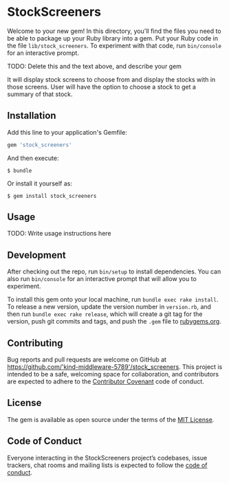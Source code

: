 # StockScreeners

Welcome to your new gem! In this directory, you'll find the files you need to be able to package up your Ruby library into a gem. Put your Ruby code in the file `lib/stock_screeners`. To experiment with that code, run `bin/console` for an interactive prompt.

TODO: Delete this and the text above, and describe your gem

It will display stock screens to choose from and display the stocks with in those screens.  User will have the option to choose a stock to get a summary of that stock.

## Installation

Add this line to your application's Gemfile:

```ruby
gem 'stock_screeners'
```

And then execute:

    $ bundle

Or install it yourself as:

    $ gem install stock_screeners

## Usage

TODO: Write usage instructions here

## Development

After checking out the repo, run `bin/setup` to install dependencies. You can also run `bin/console` for an interactive prompt that will allow you to experiment.

To install this gem onto your local machine, run `bundle exec rake install`. To release a new version, update the version number in `version.rb`, and then run `bundle exec rake release`, which will create a git tag for the version, push git commits and tags, and push the `.gem` file to [rubygems.org](https://rubygems.org).

## Contributing

Bug reports and pull requests are welcome on GitHub at https://github.com/'kind-middleware-5789'/stock_screeners. This project is intended to be a safe, welcoming space for collaboration, and contributors are expected to adhere to the [Contributor Covenant](http://contributor-covenant.org) code of conduct.

## License

The gem is available as open source under the terms of the [MIT License](https://opensource.org/licenses/MIT).

## Code of Conduct

Everyone interacting in the StockScreeners project’s codebases, issue trackers, chat rooms and mailing lists is expected to follow the [code of conduct](https://github.com/'kind-middleware-5789'/stock_screeners/blob/master/CODE_OF_CONDUCT.md).
